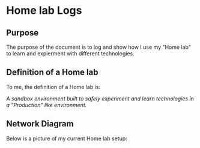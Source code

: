 # Home lab Logs

## Purpose

The purpose of the document is to log and show how I use my "Home lab" to learn and expierment with different technologies.  

## Definition of a Home lab
 
To me, the definition of a Home lab is:  

*A sandbox environment built to safely experiment and learn technologies in a "Production" like environment.*  

## Network Diagram

Below is a picture of my current Home lab setup:  
